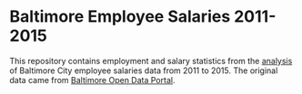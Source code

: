 # Baltimore Employee Salaries 2011-2015

This repository contains employment and salary statistics from the [analysis](www.EmpiricalAnalysis.net/pages/sd_projects/Salaries2011-2015.html) of Baltimore City employee salaries data from 2011 to 2015. The original data came from [Baltimore Open Data Portal](https://data.baltimorecity.gov).